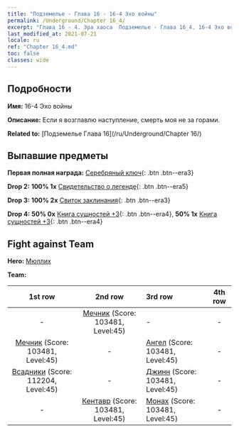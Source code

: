 ```yaml
---
title: "Подземелье - Глава 16 - 16-4 Эхо войны"
permalink: /Underground/Chapter 16_4/
excerpt: "Глава 16 - 4. Эра хаоса  Подземелье - Глава 16_4. 16-4 Эхо войны"
last_modified_at: 2021-07-21
locale: ru
ref: "Chapter 16_4.md"
toc: false
classes: wide
---
```


## Подробности

 **Имя:** 16-4 Эхо войны

 **Описание:** Если я возглавлю наступление, смерть моя не за горами.

 **Related to:** [Подземелье Глава 16](/ru/Underground/Chapter 16/)

## Выпавшие предметы

 **Первая полная награда:** [Серебряный ключ](/ItemsRU/con_693/){: .btn .btn--era3}

 **Drop 2:** **100% 1x** [Свидетельство о легенде](/ItemsRU/mat_67/){: .btn .btn--era5}

 **Drop 3:** **100% 2x** [Свиток заклинания](/ItemsRU/con_694/){: .btn .btn--era3}

 **Drop 4:** **50% 0x** [Книга сущностей +3](/ItemsRU/mat_60/){: .btn .btn--era4}, **50% 1x** [Книга сущностей +3](/ItemsRU/mat_60/){: .btn .btn--era4}


## Fight against Team
 **Hero:** [Мюллих](/ru/heroes/Mullich/)

 **Team:**


  | 1st row | 2nd row | 3rd row | 4th row |
  |:----:|:----:|:----|:----:|
  | - | [Мечник](/ru/units/Swordsman/) (Score: 103481, Level:45)  | - | - |
  | [Мечник](/ru/units/Swordsman/) (Score: 103481, Level:45)  | - | [Ангел](/ru/units/Angel/) (Score: 103481, Level:45)  | - |
  | [Всадники](/ru/units/Cavalier/) (Score: 112204, Level:45)  | - | [Джинн](/ru/units/Genie/) (Score: 103481, Level:45)  | - |
  | - | [Кентавр](/ru/units/Centaur/) (Score: 103481, Level:45)  | [Монах](/ru/units/Monk/) (Score: 103481, Level:45)  | - |


